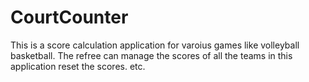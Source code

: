 # CourtCounter
This is a score calculation application for varoius games like volleyball basketball. The refree can manage the scores of all the teams in 
this application reset the scores. etc.
